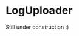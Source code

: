 # LogUploader

Still under construction :)
<!---->
<!--[![CI Status](http://img.shields.io/travis/Ihsan B. Yilmaz/LogUploader.svg?style=flat)](https://travis-ci.org/Ihsan B. Yilmaz/LogUploader)-->
<!--[![Version](https://img.shields.io/cocoapods/v/LogUploader.svg?style=flat)](http://cocoapods.org/pods/LogUploader)-->
<!--[![License](https://img.shields.io/cocoapods/l/LogUploader.svg?style=flat)](http://cocoapods.org/pods/LogUploader)-->
<!--[![Platform](https://img.shields.io/cocoapods/p/LogUploader.svg?style=flat)](http://cocoapods.org/pods/LogUploader)-->
<!---->
<!--## Example-->
<!---->
<!--To run the example project, clone the repo, and run `pod install` from the Example directory first.-->
<!---->
<!--## Requirements-->
<!---->
<!--## Installation-->
<!---->
<!--LogUploader is available through [CocoaPods](http://cocoapods.org). To install-->
<!--it, simply add the following line to your Podfile:-->
<!---->
<!--```ruby-->
<!--pod 'LogUploader'-->
<!--```-->
<!---->
<!--## Author-->
<!---->
<!--Ihsan B. Yilmaz, Ihsan.Yilmaz@EXXETA.com-->
<!---->
<!--## License-->
<!---->
<!--LogUploader is available under the MIT license. See the LICENSE file for more info.-->
